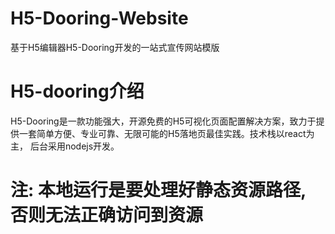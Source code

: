 # H5-Dooring-Website
基于H5编辑器H5-Dooring开发的一站式宣传网站模版

# H5-dooring介绍
H5-Dooring是一款功能强大，开源免费的H5可视化页面配置解决方案，致力于提供一套简单方便、专业可靠、无限可能的H5落地页最佳实践。技术栈以react为主， 后台采用nodejs开发。

# 注: 本地运行是要处理好静态资源路径, 否则无法正确访问到资源
